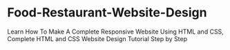 # Food-Restaurant-Website-Design
Learn How To Make A Complete Responsive Website Using HTML and CSS, Complete HTML and CSS  Website Design Tutorial Step by Step
